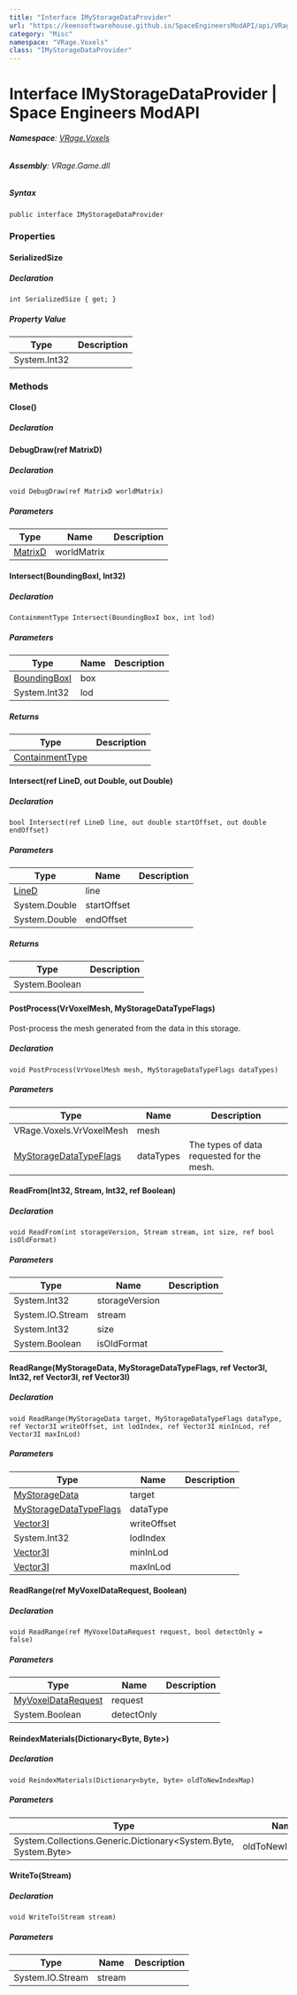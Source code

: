 ```yaml
---
title: "Interface IMyStorageDataProvider"
url: "https://keensoftwarehouse.github.io/SpaceEngineersModAPI/api/VRage.Voxels.IMyStorageDataProvider.html"
category: "Misc"
namespace: "VRage.Voxels"
class: "IMyStorageDataProvider"
---
```


# Interface IMyStorageDataProvider | Space Engineers ModAPI

###### **Namespace**: [VRage.Voxels](https://keensoftwarehouse.github.io/SpaceEngineersModAPI/api/VRage.Voxels.html)

###### **Assembly**: VRage.Game.dll

##### Syntax

```
public interface IMyStorageDataProvider
```

### Properties

#### SerializedSize

##### Declaration

```
int SerializedSize { get; }
```

##### Property Value

| Type | Description |
| --- | --- |
| System.Int32 |     |

### Methods

#### Close()

##### Declaration

#### DebugDraw(ref MatrixD)

##### Declaration

```
void DebugDraw(ref MatrixD worldMatrix)
```

##### Parameters

| Type | Name | Description |
| --- | --- | --- |
| [MatrixD](https://keensoftwarehouse.github.io/SpaceEngineersModAPI/api/VRageMath.MatrixD.html) | worldMatrix |     |

#### Intersect(BoundingBoxI, Int32)

##### Declaration

```
ContainmentType Intersect(BoundingBoxI box, int lod)
```

##### Parameters

| Type | Name | Description |
| --- | --- | --- |
| [BoundingBoxI](https://keensoftwarehouse.github.io/SpaceEngineersModAPI/api/VRageMath.BoundingBoxI.html) | box |     |
| System.Int32 | lod |     |

##### Returns

| Type | Description |
| --- | --- |
| [ContainmentType](https://keensoftwarehouse.github.io/SpaceEngineersModAPI/api/VRageMath.ContainmentType.html) |     |

#### Intersect(ref LineD, out Double, out Double)

##### Declaration

```
bool Intersect(ref LineD line, out double startOffset, out double endOffset)
```

##### Parameters

| Type | Name | Description |
| --- | --- | --- |
| [LineD](https://keensoftwarehouse.github.io/SpaceEngineersModAPI/api/VRageMath.LineD.html) | line |     |
| System.Double | startOffset |     |
| System.Double | endOffset |     |

##### Returns

| Type | Description |
| --- | --- |
| System.Boolean |     |

#### PostProcess(VrVoxelMesh, MyStorageDataTypeFlags)

Post-process the mesh generated from the data in this storage.

##### Declaration

```
void PostProcess(VrVoxelMesh mesh, MyStorageDataTypeFlags dataTypes)
```

##### Parameters

| Type | Name | Description |
| --- | --- | --- |
| VRage.Voxels.VrVoxelMesh | mesh |     |
| [MyStorageDataTypeFlags](https://keensoftwarehouse.github.io/SpaceEngineersModAPI/api/VRage.Voxels.MyStorageDataTypeFlags.html) | dataTypes | The types of data requested for the mesh. |

#### ReadFrom(Int32, Stream, Int32, ref Boolean)

##### Declaration

```
void ReadFrom(int storageVersion, Stream stream, int size, ref bool isOldFormat)
```

##### Parameters

| Type | Name | Description |
| --- | --- | --- |
| System.Int32 | storageVersion |     |
| System.IO.Stream | stream |     |
| System.Int32 | size |     |
| System.Boolean | isOldFormat |     |

#### ReadRange(MyStorageData, MyStorageDataTypeFlags, ref Vector3I, Int32, ref Vector3I, ref Vector3I)

##### Declaration

```
void ReadRange(MyStorageData target, MyStorageDataTypeFlags dataType, ref Vector3I writeOffset, int lodIndex, ref Vector3I minInLod, ref Vector3I maxInLod)
```

##### Parameters

| Type | Name | Description |
| --- | --- | --- |
| [MyStorageData](https://keensoftwarehouse.github.io/SpaceEngineersModAPI/api/VRage.Voxels.MyStorageData.html) | target |     |
| [MyStorageDataTypeFlags](https://keensoftwarehouse.github.io/SpaceEngineersModAPI/api/VRage.Voxels.MyStorageDataTypeFlags.html) | dataType |     |
| [Vector3I](https://keensoftwarehouse.github.io/SpaceEngineersModAPI/api/VRageMath.Vector3I.html) | writeOffset |     |
| System.Int32 | lodIndex |     |
| [Vector3I](https://keensoftwarehouse.github.io/SpaceEngineersModAPI/api/VRageMath.Vector3I.html) | minInLod |     |
| [Vector3I](https://keensoftwarehouse.github.io/SpaceEngineersModAPI/api/VRageMath.Vector3I.html) | maxInLod |     |

#### ReadRange(ref MyVoxelDataRequest, Boolean)

##### Declaration

```
void ReadRange(ref MyVoxelDataRequest request, bool detectOnly = false)
```

##### Parameters

| Type | Name | Description |
| --- | --- | --- |
| [MyVoxelDataRequest](https://keensoftwarehouse.github.io/SpaceEngineersModAPI/api/VRage.Voxels.MyVoxelDataRequest.html) | request |     |
| System.Boolean | detectOnly |     |

#### ReindexMaterials(Dictionary<Byte, Byte>)

##### Declaration

```
void ReindexMaterials(Dictionary<byte, byte> oldToNewIndexMap)
```

##### Parameters

| Type | Name | Description |
| --- | --- | --- |
| System.Collections.Generic.Dictionary<System.Byte, System.Byte\> | oldToNewIndexMap |     |

#### WriteTo(Stream)

##### Declaration

```
void WriteTo(Stream stream)
```

##### Parameters

| Type | Name | Description |
| --- | --- | --- |
| System.IO.Stream | stream |     |